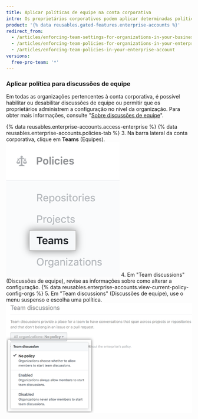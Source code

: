 ```yaml
---
title: Aplicar políticas de equipe na conta corporativa
intro: Os proprietários corporativos podem aplicar determinadas políticas de equipe para todas as organizações pertencentes a uma conta corporativa ou permitir que as políticas sejam definidas em cada organização.
product: '{% data reusables.gated-features.enterprise-accounts %}'
redirect_from:
  - /articles/enforcing-team-settings-for-organizations-in-your-business-account/
  - /articles/enforcing-team-policies-for-organizations-in-your-enterprise-account/
  - /articles/enforcing-team-policies-in-your-enterprise-account
versions:
  free-pro-team: '*'
---
```


### Aplicar política para discussões de equipe

Em todas as organizações pertencentes à conta corporativa, é possível habilitar ou desabilitar discussões de equipe ou permitir que os proprietários administrem a configuração no nível da organização. Para obter mais informações, consulte "[Sobre discussões de equipe](/articles/about-team-discussions/)".

{% data reusables.enterprise-accounts.access-enterprise %}
{% data reusables.enterprise-accounts.policies-tab %}
3. Na barra lateral da conta corporativa, clique em **Teams** (Equipes). ![Guia Teams (Equipes) na barra lateral da conta corporativa](/assets/images/help/business-accounts/settings-teams-tab.png)
4. Em "Team discussions" (Discussões de equipe), revise as informações sobre como alterar a configuração. {% data reusables.enterprise-accounts.view-current-policy-config-orgs %}
5. Em "Team discussions" (Discussões de equipe), use o menu suspenso e escolha uma política. ![Menu suspenso com opções de políticas de discussão de equipe](/assets/images/help/business-accounts/team-discussion-policy-drop-down.png)
